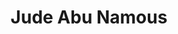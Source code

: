 ---
layout: biography
title: Jude Abu Namous
email: janamous@outlook.com
project: Deep Reinforcement Learning Algorithms for Maintenance-free Control in Industrial Applications
img: jude.jpg
degree: Undergraduate
year_end: None
year_start: 2020
biography: Originally from the Middle East, Jude moved to Vancouver to pursue her bachelor’s degree in Chemical and Biological Engineering at UBC in 2016. Her previous research focused on bubble generation methods through electrolysis of water as a method of electroflotation for wastewater treatment. Her current work focuses on deep reinforcement learning algorithms for maintenance-free control.
---